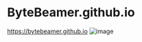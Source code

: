 # ByteBeamer.github.io
https://bytebeamer.github.io
![image](https://img.shields.io/github/downloads/bytebeamer/ByteBeamer.github.io/total?style=for-the-badge)
